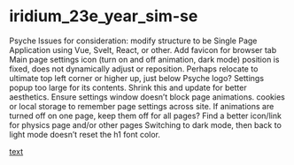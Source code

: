 # iridium_23e_year_sim-se




Psyche Issues for consideration:
modify structure to be Single Page Application using Vue, Svelt, React, or other. 
Add favicon for browser tab
Main page settings icon (turn on and off animation, dark mode) position is fixed, does not dynamically 
adjust or reposition. Perhaps relocate to ultimate top left corner or higher up, just below Psyche logo?
Settings popup too large for its contents. Shrink this and update for better aesthetics. Ensure settings 
window doesn’t block page animations. 
cookies or local storage to remember page settings across site. If animations are turned off on one page,
keep them off for all pages?
Find a better icon/link for physics page and/or other pages
Switching to dark mode, then back to light mode doesn’t reset the h1 font color. 



[text](https://space.jpl.nasa.gov/psyche_now/)